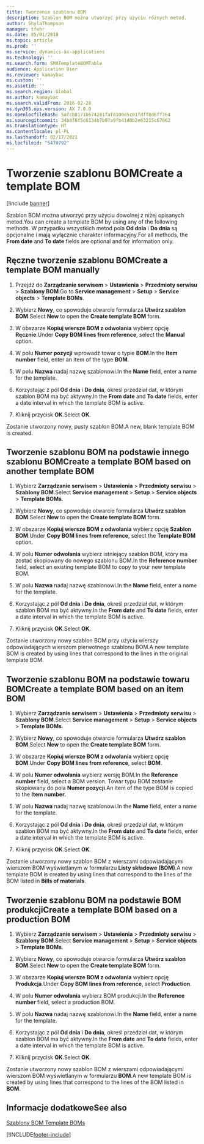 ```yaml
---
title: Tworzenie szablonu BOM
description: Szablon BOM można utworzyć przy użyciu różnych metod.
author: ShylaThompson
manager: tfehr
ms.date: 05/01/2018
ms.topic: article
ms.prod: ''
ms.service: dynamics-ax-applications
ms.technology: ''
ms.search.form: SMATemplateBOMTable
audience: Application User
ms.reviewer: kamaybac
ms.custom: ''
ms.assetid: ''
ms.search.region: Global
ms.author: kamaybac
ms.search.validFrom: 2016-02-28
ms.dyn365.ops.version: AX 7.0.0
ms.openlocfilehash: 5afcb8171b674281faf8100d5c01fdff8d6ff764
ms.sourcegitcommit: 34b8f6f5c6134b7b97a9fb41d0b2e63215c67062
ms.translationtype: HT
ms.contentlocale: pl-PL
ms.lasthandoff: 02/17/2021
ms.locfileid: "5470792"
---
```

# <a name="create-a-template-bom"></a><span data-ttu-id="f91ed-103">Tworzenie szablonu BOM</span><span class="sxs-lookup"><span data-stu-id="f91ed-103">Create a template BOM</span></span>   

[!include [banner](../includes/banner.md)]


<span data-ttu-id="f91ed-104">Szablon BOM można utworzyć przy użyciu dowolnej z niżej opisanych metod.</span><span class="sxs-lookup"><span data-stu-id="f91ed-104">You can create a template BOM by using any of the following methods.</span></span> <span data-ttu-id="f91ed-105">W przypadku wszystkich metod pola **Od dnia** i **Do dnia** są opcjonalne i mają wyłącznie charakter informacyjny.</span><span class="sxs-lookup"><span data-stu-id="f91ed-105">For all methods, the **From date** and **To date** fields are optional and for information only.</span></span>

## <a name="create-a-template-bom-manually"></a><span data-ttu-id="f91ed-106">Ręczne tworzenie szablonu BOM</span><span class="sxs-lookup"><span data-stu-id="f91ed-106">Create a template BOM manually</span></span>

1.  <span data-ttu-id="f91ed-107">Przejdź do **Zarządzanie serwisem** \> **Ustawienia** \> **Przedmioty serwisu** \> **Szablony BOM**.</span><span class="sxs-lookup"><span data-stu-id="f91ed-107">Go to **Service management** \> **Setup** \> **Service objects** \> **Template BOMs**.</span></span>

2.  <span data-ttu-id="f91ed-108">Wybierz **Nowy**, co spowoduje otwarcie formularza **Utwórz szablon BOM**.</span><span class="sxs-lookup"><span data-stu-id="f91ed-108">Select **New** to open the **Create template BOM** form.</span></span>

3.  <span data-ttu-id="f91ed-109">W obszarze **Kopiuj wiersze BOM z odwołania** wybierz opcję **Ręcznie**.</span><span class="sxs-lookup"><span data-stu-id="f91ed-109">Under **Copy BOM lines from reference**, select the **Manual** option.</span></span>

4.  <span data-ttu-id="f91ed-110">W polu **Numer pozycji** wprowadź towar o typie **BOM**.</span><span class="sxs-lookup"><span data-stu-id="f91ed-110">In the **Item number** field, enter an item of the type **BOM**.</span></span>

5.  <span data-ttu-id="f91ed-111">W polu **Nazwa** nadaj nazwę szablonowi.</span><span class="sxs-lookup"><span data-stu-id="f91ed-111">In the **Name** field, enter a name for the template.</span></span>

6.  <span data-ttu-id="f91ed-112">Korzystając z pól **Od dnia** i **Do dnia**, określ przedział dat, w którym szablon BOM ma być aktywny.</span><span class="sxs-lookup"><span data-stu-id="f91ed-112">In the **From date** and **To date** fields, enter a date interval in which the template BOM is active.</span></span>

7.  <span data-ttu-id="f91ed-113">Kliknij przycisk **OK**.</span><span class="sxs-lookup"><span data-stu-id="f91ed-113">Select **OK**.</span></span>

<span data-ttu-id="f91ed-114">Zostanie utworzony nowy, pusty szablon BOM.</span><span class="sxs-lookup"><span data-stu-id="f91ed-114">A new, blank template BOM is created.</span></span>

## <a name="create-a-template-bom-based-on-another-template-bom"></a><span data-ttu-id="f91ed-115">Tworzenie szablonu BOM na podstawie innego szablonu BOM</span><span class="sxs-lookup"><span data-stu-id="f91ed-115">Create a template BOM based on another template BOM</span></span>

1.  <span data-ttu-id="f91ed-116">Wybierz **Zarządzanie serwisem** \> **Ustawienia** \> **Przedmioty serwisu** \> **Szablony BOM**.</span><span class="sxs-lookup"><span data-stu-id="f91ed-116">Select **Service management** \> **Setup** \> **Service objects** \> **Template BOMs**.</span></span>

2.  <span data-ttu-id="f91ed-117">Wybierz **Nowy**, co spowoduje otwarcie formularza **Utwórz szablon BOM**.</span><span class="sxs-lookup"><span data-stu-id="f91ed-117">Select **New** to open the **Create template BOM** form.</span></span>

3.  <span data-ttu-id="f91ed-118">W obszarze **Kopiuj wiersze BOM z odwołania** wybierz opcję **Szablon BOM**.</span><span class="sxs-lookup"><span data-stu-id="f91ed-118">Under **Copy BOM lines from reference**, select the **Template BOM** option.</span></span>

4.  <span data-ttu-id="f91ed-119">W polu **Numer odwołania** wybierz istniejący szablon BOM, który ma zostać skopiowany do nowego szablonu BOM.</span><span class="sxs-lookup"><span data-stu-id="f91ed-119">In the **Reference number** field, select an existing template BOM to copy to your new template BOM.</span></span>

5.  <span data-ttu-id="f91ed-120">W polu **Nazwa** nadaj nazwę szablonowi.</span><span class="sxs-lookup"><span data-stu-id="f91ed-120">In the **Name** field, enter a name for the template.</span></span>

6.  <span data-ttu-id="f91ed-121">Korzystając z pól **Od dnia** i **Do dnia**, określ przedział dat, w którym szablon BOM ma być aktywny.</span><span class="sxs-lookup"><span data-stu-id="f91ed-121">In the **From date** and **To date** fields, enter a date interval in which the template BOM is active.</span></span>

7.  <span data-ttu-id="f91ed-122">Kliknij przycisk **OK**.</span><span class="sxs-lookup"><span data-stu-id="f91ed-122">Select **OK**.</span></span>

<span data-ttu-id="f91ed-123">Zostanie utworzony nowy szablon BOM przy użyciu wierszy odpowiadających wierszom pierwotnego szablonu BOM.</span><span class="sxs-lookup"><span data-stu-id="f91ed-123">A new template BOM is created by using lines that correspond to the lines in the original template BOM.</span></span>

## <a name="create-a-template-bom-based-on-an-item-bom"></a><span data-ttu-id="f91ed-124">Tworzenie szablonu BOM na podstawie towaru BOM</span><span class="sxs-lookup"><span data-stu-id="f91ed-124">Create a template BOM based on an item BOM</span></span>

1.  <span data-ttu-id="f91ed-125">Wybierz **Zarządzanie serwisem** \> **Ustawienia** \> **Przedmioty serwisu** \> **Szablony BOM**.</span><span class="sxs-lookup"><span data-stu-id="f91ed-125">Select **Service management** \> **Setup** \> **Service objects** \> **Template BOMs**.</span></span>

2.  <span data-ttu-id="f91ed-126">Wybierz **Nowy**, co spowoduje otwarcie formularza **Utwórz szablon BOM**.</span><span class="sxs-lookup"><span data-stu-id="f91ed-126">Select **New** to open the **Create template BOM** form.</span></span>

3.  <span data-ttu-id="f91ed-127">W obszarze **Kopiuj wiersze BOM z odwołania** wybierz opcję **BOM**.</span><span class="sxs-lookup"><span data-stu-id="f91ed-127">Under **Copy BOM lines from reference**, select **BOM**.</span></span>

4.  <span data-ttu-id="f91ed-128">W polu **Numer odwołania** wybierz wersję BOM.</span><span class="sxs-lookup"><span data-stu-id="f91ed-128">In the **Reference number** field, select a BOM version.</span></span> <span data-ttu-id="f91ed-129">Towar typu BOM zostanie skopiowany do pola **Numer pozycji**.</span><span class="sxs-lookup"><span data-stu-id="f91ed-129">An item of the type BOM is copied to the **Item number**.</span></span>

5.  <span data-ttu-id="f91ed-130">W polu **Nazwa** nadaj nazwę szablonowi.</span><span class="sxs-lookup"><span data-stu-id="f91ed-130">In the **Name** field, enter a name for the template.</span></span>

6.  <span data-ttu-id="f91ed-131">Korzystając z pól **Od dnia** i **Do dnia**, określ przedział dat, w którym szablon BOM ma być aktywny.</span><span class="sxs-lookup"><span data-stu-id="f91ed-131">In the **From date** and **To date** fields, enter a date interval in which the template BOM is active.</span></span>

7.  <span data-ttu-id="f91ed-132">Kliknij przycisk **OK**.</span><span class="sxs-lookup"><span data-stu-id="f91ed-132">Select **OK**.</span></span>

<span data-ttu-id="f91ed-133">Zostanie utworzony nowy szablon BOM z wierszami odpowiadającymi wierszom BOM wyświetlanym w formularzu **Listy składowe (BOM)**.</span><span class="sxs-lookup"><span data-stu-id="f91ed-133">A new template BOM is created by using lines that correspond to the lines of the BOM listed in **Bills of materials**.</span></span>

## <a name="create-a-template-bom-based-on-a-production-bom"></a><span data-ttu-id="f91ed-134">Tworzenie szablonu BOM na podstawie BOM produkcji</span><span class="sxs-lookup"><span data-stu-id="f91ed-134">Create a template BOM based on a production BOM</span></span>

1.  <span data-ttu-id="f91ed-135">Wybierz **Zarządzanie serwisem** \> **Ustawienia** \> **Przedmioty serwisu** \> **Szablony BOM**.</span><span class="sxs-lookup"><span data-stu-id="f91ed-135">Select **Service management** \> **Setup** \> **Service objects** \> **Template BOMs**.</span></span>

2.  <span data-ttu-id="f91ed-136">Wybierz **Nowy**, co spowoduje otwarcie formularza **Utwórz szablon BOM**.</span><span class="sxs-lookup"><span data-stu-id="f91ed-136">Select **New** to open the **Create template BOM** form.</span></span>

3.  <span data-ttu-id="f91ed-137">W obszarze **Kopiuj wiersze BOM z odwołania** wybierz opcję **Produkcja**.</span><span class="sxs-lookup"><span data-stu-id="f91ed-137">Under **Copy BOM lines from reference**, select **Production**.</span></span>

4.  <span data-ttu-id="f91ed-138">W polu **Numer odwołania** wybierz BOM produkcji.</span><span class="sxs-lookup"><span data-stu-id="f91ed-138">In the **Reference number** field, select a production BOM.</span></span>

5.  <span data-ttu-id="f91ed-139">W polu **Nazwa** nadaj nazwę szablonowi.</span><span class="sxs-lookup"><span data-stu-id="f91ed-139">In the **Name** field, enter a name for the template.</span></span>

6.  <span data-ttu-id="f91ed-140">Korzystając z pól **Od dnia** i **Do dnia**, określ przedział dat, w którym szablon BOM ma być aktywny.</span><span class="sxs-lookup"><span data-stu-id="f91ed-140">In the **From date** and **To date** fields, enter a date interval in which the template BOM is active.</span></span>

7.  <span data-ttu-id="f91ed-141">Kliknij przycisk **OK**.</span><span class="sxs-lookup"><span data-stu-id="f91ed-141">Select **OK**.</span></span>

<span data-ttu-id="f91ed-142">Zostanie utworzony nowy szablon BOM z wierszami odpowiadającymi wierszom BOM wyświetlanym w formularzu **BOM**.</span><span class="sxs-lookup"><span data-stu-id="f91ed-142">A new template BOM is created by using lines that correspond to the lines of the BOM listed in **BOM**.</span></span>

## <a name="see-also"></a><span data-ttu-id="f91ed-143">Informacje dodatkowe</span><span class="sxs-lookup"><span data-stu-id="f91ed-143">See also</span></span>

[<span data-ttu-id="f91ed-144">Szablony BOM </span><span class="sxs-lookup"><span data-stu-id="f91ed-144">Template BOMs</span></span>](template-boms.md)

  




[!INCLUDE[footer-include](../../includes/footer-banner.md)]